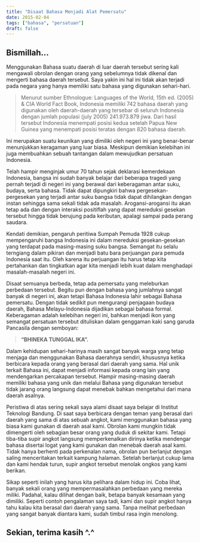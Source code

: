 ```yaml
---
title: "Disaat Bahasa Menjadi Alat Pemersatu"
date: 2015-02-04
tags: ["bahasa", "persatuan"]
draft: false
---
```



## Bismillah...

Menggunakan Bahasa suatu daerah di luar daerah tersebut sering kali mengawali obrolan dengan orang yang sebelumnya tidak dikenal dan mengerti bahasa daerah tersebut. Saya yakin ini hal ini tidak akan terjadi pada negara yang hanya memiliki satu bahasa yang digunakan sehari-hari.

> Menurut sumber Ethnologue: Languages of the World, 15th ed. (2005) & CIA World Fact Book, Indonesia memiliki 742 bahasa daerah yang digunakan oleh daerah-daerah yang tersebar di seluruh Indonesia dengan jumlah populasi (july 2005) 241.973.879 jiwa. Dari hasil tersebut Indonesia menempati posisi kedua setelah Papua New Guinea yang menempati posisi teratas dengan 820 bahasa daerah.

Ini merupakan suatu keunikan yang dimiliki oleh negeri ini yang benar-benar menunjukkan keragaman yang luar biasa. Meskipun demikian kelebihan ini juga membuahkan sebuah tantangan dalam mewujudkan persatuan Indonesia.

Telah hampir menginjak umur 70 tahun sejak deklarasi kemerdekaan Indonesia, bangsa ini sudah banyak belajar dari beberapa tragedi yang pernah terjadi di negeri ini yang berawal dari keberagaman antar suku, budaya, serta bahasa. Tidak dapat dipungkiri bahwa pergesekan-pergesekan yang terjadi antar suku bangsa tidak dapat dihilangkan dengan instan sehingga sama sekali tidak ada masalah. Arogansi-arogansi itu akan tetap ada dan dengan interaksi positiflah yang dapat mereduksi gesekan tersebut hingga tidak berujung pada keributan, apalagi sampai pada perang saudara.

Kendati demikian, pengaruh peritiwa Sumpah Pemuda 1928 cukup mempengaruhi bangsa Indonesia ini dalam mereduksi gesekan-gesekan yang terdapat pada masing-masing suku bangsa. Semangat itu selalu terngiang dalam pikiran dan menjadi batu bara perjuangan para pemuda Indonesia saat itu. Oleh karena itu perjuangan itu harus tetap kita pertahankan dan tingkatkan agar kita menjadi lebih kuat dalam menghadapi masalah-masalah negeri ini.

Disaat semuanya berbeda, tetap ada pemersatu yang meleburkan perbedaan tersebut. Begitu pun dengan bahasa yang jumlahnya sangat banyak di negeri ini, akan tetapi Bahasa Indonesia lahir sebagai Bahasa pemersatu. Dengan tidak sedikit pun mengurangi penjagaan budaya daerah, Bahasa Melayu-Indonesia dijadikan sebagai bahasa formal. Keberagaman adalah kelebihan negeri ini, bahkan menjadi ikon yang semangat persatuan tersebut dituliskan dalam genggaman kaki sang garuda Pancasila dengan semboyan: 

> **“BHINEKA TUNGGAL IKA”.**

Dalam kehidupan sehari-harinya masih sangat banyak warga yang tetap menjaga dan menggunakan Bahasa daerahnya sendiri, khususnya ketika berbicara kepada orang yang berasal dari daerah yang sama. Hal unik terkait Bahasa ini, dapat menjadi informasi kepada orang lain yang mendengarkan percakapan tersebut. Hampir masing-masing daerah memiliki bahasa yang unik dan melalui Bahasa yang digunakan tersebut tidak jarang orang langsung dapat menebak bahkan mengetahui dari mana daerah asalnya.

Peristiwa di atas sering sekali saya alami disaat saya belajar di Institut Teknologi Bandung. Di saat saya berbicara dengan teman yang berasal dari daerah yang sama di atas sebuah angkot, kami menggunakan bahasa yang biasa kami gunakan di daerah asal kami. Obrolan kami mungkin tidak dimengerti oleh sebagian besar orang yang duduk di sekitar kami. Tetapi tiba-tiba supir angkot langsung memperkenalkan dirinya ketika mendengar bahasa disertai logat yang kami gunakan dan menebak daerah asal kami. Tidak hanya berhenti pada perkenalan nama, obrolan pun berlanjut dengan saling menceritakan terkait kampung halaman. Setelah berlanjut cukup lama dan kami hendak turun, supir angkot tersebut menolak ongkos yang kami berikan.

Sikap seperti inilah yang harus kita pelihara dalam hidup ini. Coba lihat, banyak sekali orang yang mempermasalahkan perbedaan yang mereka miliki. Padahal, kalau dilihat dengan baik, betapa banyak kesamaan yang dimiliki. Seperti contoh pengalaman saya tadi, kami dan supir angkot hanya tahu kalau kita berasal dari daerah yang sama. Tanpa melihat perbedaan yang sangat banyak diantara kami, sudah timbul rasa ingin menolong.

## Sekian, terima kasih ^.^
